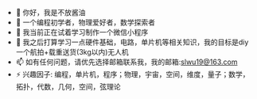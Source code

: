 - 👋 你好，我是不放酱油
- 👀 一个编程初学者，物理爱好者，数学探索者
- 🌱 我当前正在试着学习制作一个微信小程序
- 💞️ 我之后打算学习一点硬件基础，电路，单片机等相关知识，我的目标是diy一个航拍+载重送货(3kg以内)无人机
- 📫 如有任何问题，请优先选择邮箱联系我，我的邮箱:slwu19@163.com
- ⚡ 兴趣因子: 编程，单片机，程序；物理，宇宙，空间，维度，量子；数学，拓扑，代数，几何，空间，弦理论

<!---
wsl11111/wsl11111 is a ✨ special ✨ repository because its `README.md` (this file) appears on your GitHub profile.
You can click the Preview link to take a look at your changes.
--->
